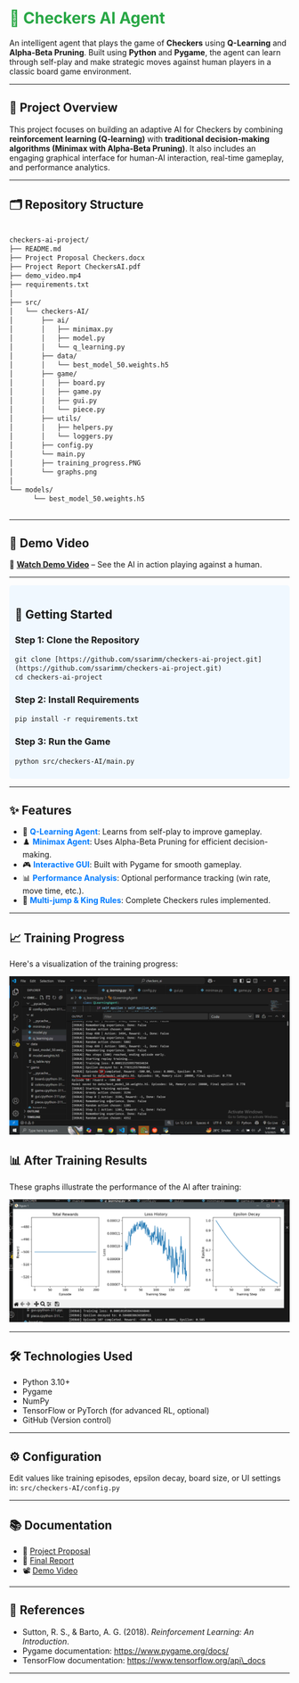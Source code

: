 <!DOCTYPE html>
<html lang="en">
<head>
    <meta charset="UTF-8">
    <meta name="viewport" content="width=device-width, initial-scale=1.0">
</head>
<body>
    <h1 style="color: #28a745;">🧠 Checkers AI Agent</h1>
    <p>An intelligent agent that plays the game of <strong>Checkers</strong> using <strong>Q-Learning</strong> and <strong>Alpha-Beta Pruning</strong>. Built using <strong>Python</strong> and <strong>Pygame</strong>, the agent can learn through self-play and make strategic moves against human players in a classic board game environment.</p>
    <hr>
    <h2>📌 Project Overview</h2>
    <p>This project focuses on building an adaptive AI for Checkers by combining <strong>reinforcement learning (Q-learning)</strong> with <strong>traditional decision-making algorithms (Minimax with Alpha-Beta Pruning)</strong>. It also includes an engaging graphical interface for human-AI interaction, real-time gameplay, and performance analytics.</p>
    <hr>
    <h2>🗂️ Repository Structure</h2>
    <pre><code>
checkers-ai-project/
├── README.md
├── Project Proposal Checkers.docx
├── Project Report CheckersAI.pdf
├── demo_video.mp4
├── requirements.txt
│
├── src/
│   └── checkers-AI/
│       ├── ai/
│       │   ├── minimax.py
│       │   ├── model.py
│       │   └── q_learning.py
│       ├── data/
│       │   └── best_model_50.weights.h5
│       ├── game/
│       │   ├── board.py
│       │   ├── game.py
│       │   ├── gui.py
│       │   └── piece.py
│       ├── utils/
│       │   ├── helpers.py
│       │   └── loggers.py
│       ├── config.py
│       └── main.py
│       ├── training_progress.PNG
│       └── graphs.png
│
└── models/
      └── best_model_50.weights.h5
    </code></pre>
    <hr>
    <h2>🎥 Demo Video</h2>
    <p>🔗 <a href="demo_video.mp4"><strong>Watch Demo Video</strong></a> – See the AI in action playing against a human.</p>
    <hr>
    <div style="background-color: #f0f8ff; padding: 10px; border-radius: 5px;">
        <h2>🚀 Getting Started</h2>
        <h3>Step 1: Clone the Repository</h3>
        <pre><code>git clone [https://github.com/ssarimm/checkers-ai-project.git](https://github.com/ssarimm/checkers-ai-project.git)
cd checkers-ai-project</code></pre>
        <h3>Step 2: Install Requirements</h3>
        <pre><code>pip install -r requirements.txt</code></pre>
        <h3>Step 3: Run the Game</h3>
        <pre><code>python src/checkers-AI/main.py</code></pre>
    </div>
    <hr>
    <h2>✨ Features</h2>
    <ul>
        <li>🧠 <span style="color: #007bff; font-weight: bold;">Q-Learning Agent</span>: Learns from self-play to improve gameplay.</li>
        <li>♟️ <span style="color: #007bff; font-weight: bold;">Minimax Agent</span>: Uses Alpha-Beta Pruning for efficient decision-making.</li>
        <li>🎮 <span style="color: #007bff; font-weight: bold;">Interactive GUI</span>: Built with Pygame for smooth gameplay.</li>
        <li>📊 <span style="color: #007bff; font-weight: bold;">Performance Analysis</span>: Optional performance tracking (win rate, move time, etc.).</li>
        <li>🔄 <span style="color: #007bff; font-weight: bold;">Multi-jump & King Rules</span>: Complete Checkers rules implemented.</li>
    </ul>
    <hr>
    <h2>📈 Training Progress</h2>
    <p>Here's a visualization of the training progress:</p>
    <img src="training_progress.PNG" alt="Training Progress">
    <h2>📊 After Training Results</h2>
    <p>These graphs illustrate the performance of the AI after training:</p>
    <img src="graphs.PNG" alt="Graphs">
    <hr>
    <h2>🛠️ Technologies Used</h2>
    <ul>
        <li>Python 3.10+</li>
        <li>Pygame</li>
        <li>NumPy</li>
        <li>TensorFlow or PyTorch (for advanced RL, optional)</li>
        <li>GitHub (Version control)</li>
    </ul>
    <hr>
    <h2>⚙️ Configuration</h2>
    <p>Edit values like training episodes, epsilon decay, board size, or UI settings in: <code>src/checkers-AI/config.py</code></p>
    <hr>
    <h2>📚 Documentation</h2>
    <ul>
        <li>📄 <a href="Project Proposal Checkers.docx">Project Proposal</a></li>
        <li>📄 <a href="Project Report CheckersAI.pdf">Final Report</a></li>
        <li>📽️ <a href="demo_video.mp4">Demo Video</a></li>
    </ul>
    <hr>
    <h2>📘 References</h2>
    <ul>
        <li>Sutton, R. S., & Barto, A. G. (2018). <em>Reinforcement Learning: An Introduction</em>.</li>
        <li>Pygame documentation: <a href="https://www.pygame.org/docs/">https://www.pygame.org/docs/</a></li>
        <li>TensorFlow documentation: <a href="https://www.tensorflow.org/api\_docs">https://www.tensorflow.org/api\_docs</a></li>
    </ul>
    <hr>
</body>
</html>
